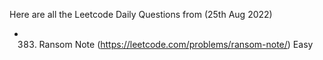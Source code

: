 Here are all the Leetcode Daily Questions from (25th Aug 2022)

- 383. Ransom Note (https://leetcode.com/problems/ransom-note/) Easy